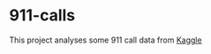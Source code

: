 # 911-calls
This project analyses some 911 call data from [Kaggle](#https://www.kaggle.com/mchirico/montcoalert)
